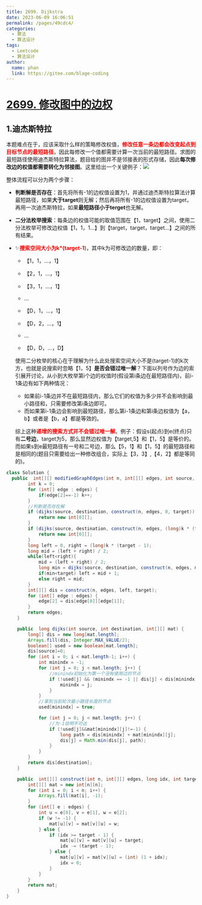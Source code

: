 ```yaml
---
title: 2699. Dijkstra
date: 2023-06-09 16:06:51
permalink: /pages/49cdc4/
categories:
  - 算法
  - 算法设计
tags:
  - Leetcode
  - 算法设计
author: 
  name: phan
  link: https://gitee.com/blage-coding
---
```

# [2699. 修改图中的边权](https://leetcode.cn/problems/modify-graph-edge-weights/)

## 1.迪杰斯特拉

本题难点在于，应该采取什么样的策略修改权值，<font color="red">**修改任意一条边都会改变起点到目标节点的最短路径**</font>，因此每修改一个值都需要计算一次当前的最短路径。求图的最短路径使用迪杰斯特拉算法，题目给的图并不是邻接表的形式存储，因此**每次修改边的权值都需要转化为邻接图**。这里给出一个关键例子：![](https://cdn.staticaly.com/gh/blage-coding/picx-images-hosting@master/20230609/image.12osfrljblb4.webp)

整体流程可以分为两个步骤：

- **判断解是否存在**：首先将所有-1的边权值设置为1，并通过迪杰斯特拉算法计算最短路径，如果**大于target**则无解；然后再将所有-1的边权值设置为target，再用一次迪杰斯特拉，如果**最短路径小于terget**也无解。

- **二分法枚举搜索**：每条边的权值可能的取值范围在【1，target】之间，使用二分法枚举可修改边权值【1，1，1...】到【target，target，target...】之间的所有结果。

- ✨<font color="red">**搜索空间大小为k\*(target-1**</font>)，其中k为可修改边的数量，即：

  - 【1，1，...，1】
  - 【2，1，...，1】

  - 【3，1，...，1】
  -   ...

  - 【D，1，...，1】

  - 【D，2，...，1】
  -   ...

  - 【D，D，...，D】

  使用二分枚举的核心在于理解为什么此处搜索空间大小不是(target-1)的k次方，也就是说搜索时忽略【1，5】**是否会错过唯一解**？下面以列号作为边的索引展开讨论，从小到大枚举第i个边的权值时(假设第i条边在最短路径内)，前i-1条边有如下两种情况：

  - 如果前i-1条边并不在最短路径内，那么它们的权值为多少并不会影响到最小路径和，只需要修改第i条边即可。
  - 而如果第i-1条边会影响到最短路径，那么第i-1条边和第i条边权值为【a，b】或者是【b，a】都是等效的。

  综上这种<font color="red">**递增的搜索方式并不会错过唯一解**</font>。例子：假设s(起点)到e(终点)只有**二号边**，target为5，那么显然边权值为【target,5】和【1，5】是等价的。而如果s到e最短路径有一号和二号边，那么【5，1】和【1，5】的最短路径和是相同的(题目只需要给出一种修改组合，实际上【3，3】,【4，2】都是等同的)。

```java
class Solution {
  public  int[][] modifiedGraphEdges(int n, int[][] edges, int source, int destination, int target) {
        int k = 0;
        for (int[] edge : edges) {
            if(edge[2]==-1) k++;
        }
        //判断是否存在解
        if (dijks(source, destination, construct(n, edges, 0, target)) > target){
            return new int[0][];
        }
        if (dijks(source, destination, construct(n, edges, (long)k * (target - 1), target)) < target) {
            return new int[0][];
        }
        long left = 0, right = (long)k * (target - 1);
        long mid = (left + right) / 2;
        while(left<right){
            mid = (left + right) / 2;
            long min = dijks(source, destination, construct(n, edges, mid, target));
            if(min<target) left = mid + 1;
            else right = mid;
        }
        int[][] dis = construct(n, edges, left, target);
        for (int[] edge : edges) {
            edge[2] = dis[edge[0]][edge[1]];
        }
        return edges;
    }

    public  long dijks(int source, int destination, int[][] mat) {
        long[] dis = new long[mat.length];
        Arrays.fill(dis, Integer.MAX_VALUE/2);
        boolean[] used = new boolean[mat.length];
        dis[source]=0;
        for (int i = 0; i < mat.length-1; i++) {
            int minindx = -1;
            for (int j = 0; j < mat.length; j++) {
                //minindx初始化为第一个没有使用过的节点
                if (!used[j] && (minindx == -1 || dis[j] < dis[minindx])) {
                    minindx = j;
                }
            }
            //拿到当前轮次最小路径长度的节点
            used[minindx] = true;

            for (int j = 0; j < mat.length; j++) {
                //为-1说明不可达
                if (!used[j]&&mat[minindx][j]!=-1) {
                    long path = dis[minindx] + mat[minindx][j];
                    dis[j] = Math.min(dis[j], path);
                }
            }
        }
        return dis[destination];
    }

    public  int[][] construct(int n, int[][] edges, long idx, int target) {
        int[][] mat = new int[n][n];
        for (int i = 0; i < n; i++) {
            Arrays.fill(mat[i], -1);
        }
        for (int[] e : edges) {
            int u = e[0], v = e[1], w = e[2];
            if (w != -1) {
                mat[u][v] = mat[v][u] = w;
            } else {
                if (idx >= target - 1) {
                    mat[u][v] = mat[v][u] = target;
                    idx -= (target - 1);
                } else {
                    mat[u][v] = mat[v][u] = (int) (1 + idx);
                    idx = 0;
                }
            }
        }
        return mat;
    }
}
```

